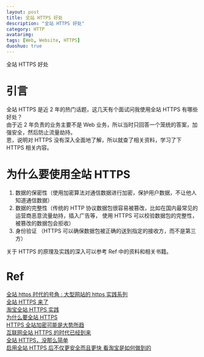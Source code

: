 ```yaml
---
layout: post
title: 全站 HTTPS 好处
description: "全站 HTTPS 好处"
category: HTTP
avatarimg:
tags: [Web, Website, HTTPS]
duoshuo: true
---
```


全站 HTTPS 好处

# 引言

全站 HTTPS 是近 2 年的热门话题，这几天有个面试问我使用全站 HTTPS 有哪些好处？  
由于近 2 年负责的业务主要不是 Web 业务，所以当时只回答一个笼统的答案，加强安全，然后防止流量劫持。  
恩，说明对 HTTPS 没有深入全面地了解，所以就查了相关资料，学习了下 HTTPS 相关内容。

# 为什么要使用全站 HTTPS

1. 数据的保密性（使用加密算法对通信数据进行加密，保护用户数据，不让他人知道通信数据）
2. 数据的完整性（传统的 HTTP 协议数据包很容易被篡改，比如在国内最常见的运营商恶意流量劫持，插入广告等，
使用 HTTPS 可以校验数据包的完整性，被篡改的数据包会拒收）
3. 身份验证 （HTTPS 可以确保数据包被正确的送到指定的接收方，而不是第三方）

关于 HTTPS 的原理及实践的深入可以参考 Ref 中的资料和相关书籍。


# Ref
[全站 https 时代的号角 : 大型网站的 https 实践系列](http://op.baidu.com/2015/04/https-index/)  
[全站 HTTPS 来了](https://segmentfault.com/a/1190000004199917)  
[淘宝全站 HTTPS 实践](http://velocity.oreilly.com.cn/2015/index.php?func=session&id=8)  
[为什么要全站 HTTPS](http://mp.weixin.qq.com/s?__biz=MjM5ODQ2MDIyMA==&mid=2650712733&idx=1&sn=681e7413eeff0d6189df9c0ef6190e46&chksm=bec064ce89b7edd8427d3eb9d578c314bc209603a5c3e9c0657d6908fc1baae91a9c7c64d9a9&mpshare=1&scene=23&srcid=1108FWOXmSN3tkJlm3K8JLLl#rd)  
[HTTPS 全站加密可能是大势所趋](http://mp.weixin.qq.com/s?__biz=MjM5ODIyMTE0MA==&mid=2650968831&idx=1&sn=a8eebffac714a8042dfa4859353e7357&chksm=bd3836c48a4fbfd2d2537a1fe1b37f370a798daa7da6c3925d938e0de1876bd9ef25b5e2ff5e&mpshare=1&scene=23&srcid=1215z8rrxXjLivB6IpLpxFWE#rd)  
[互联网全站 HTTPS 的时代已经到来](http://get.ftqq.com/1607.get)  
[全站 HTTPS，没那么简单](http://mp.weixin.qq.com/s?__biz=MzA3MDMwOTcwMg==&mid=2650004647&idx=1&sn=f7c6645a7e9f91a4dc834820f0bcaeff&chksm=8739be8eb04e3798b4189e6200ac7bd722bcbc6ca91d440b07b3963c3d11998e62d0d3bdbc55&scene=0#wechat_redirect)  
[启用全站 HTTPS 后不仅更安全而且更快 看淘宝是如何做到的](http://www.imooc.com/article/5217)  
